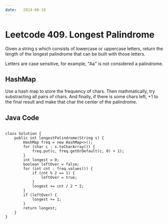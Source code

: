 ```yaml
---
date:   2024-06-18
---
```


# Leetcode 409. Longest Palindrome

Given a string s which consists of lowercase or uppercase letters, return the length of the longest palindrome that can be built with those letters.

Letters are case sensitive, for example, "Aa" is not considered a palindrome.

## HashMap
Use a hash map to store the frequency of chars. Then mathmatically, try substracting all pairs of chars. And finally, if there is some chars left, +1 to the final result and make that char the center of the palindrome.

## Java Code
<pre>
<code>
class Solution {
    public int longestPalindrome(String s) {
        HashMap<Character, Integer> freq = new HashMap<>();
        for (char c : s.toCharArray()) {
            freq.put(c, freq.getOrDefault(c, 0) + 1);
        }
        int longest = 0;
        boolean leftOver = false;
        for (int cnt : freq.values()) {
            if (cnt % 2 == 1) {
                leftOver = true;
            }
            longest += cnt / 2 * 2;
        }
        if (leftOver) {
            longest += 1;
        }
        return longest;
    }
}
</code>
</pre>